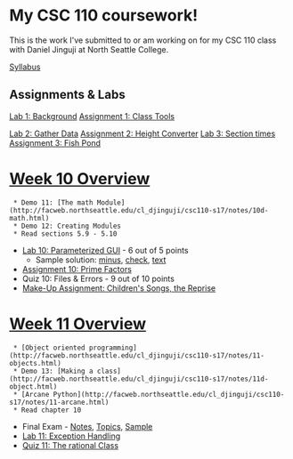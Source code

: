 # My CSC 110 coursework!

This is the work I've submitted to or am working on for my CSC 110 class with Daniel Jinguji at North Seattle College.

[Syllabus](https://facweb.northseattle.edu/cl_djinguji/csc110-s17/00-syllabus.html)

## Assignments & Labs
[Lab 1: Background](https://facweb.northseattle.edu/cl_djinguji/csc110-s17/l1-background.html)
[Assignment 1: Class Tools](https://facweb.northseattle.edu/cl_djinguji/csc110-s17/a1-tools.html)

[Lab 2: Gather Data](https://facweb.northseattle.edu/cl_djinguji/csc110-s17/l2-gathering.html)
[Assignment 2: Height Converter](https://facweb.northseattle.edu/cl_djinguji/csc110-s17/a2-height.html)
[Lab 3: Section times](https://facweb.northseattle.edu/cl_djinguji/csc110-s17/l3-sections.html)
[Assignment 3: Fish Pond](facweb.northseattle.edu/cl_djinguji/csc110-s17/a3-pond.html)


# [Week 10 Overview](http://facweb.northseattle.edu/cl_djinguji/csc110-s17/notes/10-overview.html)
     * Demo 11: [The math Module](http://facweb.northseattle.edu/cl_djinguji/csc110-s17/notes/10d-math.html)
     * Demo 12: Creating Modules
     * Read sections 5.9 - 5.10
* [Lab 10: Parameterized GUI](http://facweb.northseattle.edu/cl_djinguji/csc110-s17/l13-gui.html) - 6 out of 5 points
    *  Sample solution: [minus](http://facweb.northseattle.edu/cl_djinguji/csc110-s17/soln/gui_minus.py), [check](http://facweb.northseattle.edu/cl_djinguji/csc110-s17/soln/gui_check.py), [text](http://facweb.northseattle.edu/cl_djinguji/csc110-s17/soln/gui.txt)
* [Assignment 10: Prime Factors](http://facweb.northseattle.edu/cl_djinguji/csc110-s17/a10-factors.html)
* Quiz 10: Files & Errors - 9 out of 10 points
* [Make-Up Assignment: Children's Songs, the Reprise](http://facweb.northseattle.edu/cl_djinguji/csc110-s17/a11-song_2.html)

# [Week 11 Overview](http://facweb.northseattle.edu/cl_djinguji/csc110-s17/notes/11-overview.html)
     * [Object oriented programming](http://facweb.northseattle.edu/cl_djinguji/csc110-s17/notes/11-objects.html)
     * Demo 13: [Making a class](http://facweb.northseattle.edu/cl_djinguji/csc110-s17/notes/11d-object.html)
     * [Arcane Python](http://facweb.northseattle.edu/cl_djinguji/csc110-s17/notes/11-arcane.html)
     * Read chapter 10
* Final Exam - [Notes](http://facweb.northseattle.edu/cl_djinguji/csc110-s17/notes/10-final_notes.html), [Topics](http://facweb.northseattle.edu/cl_djinguji/csc110-s17/notes/10-final_topics.html), [Sample](http://facweb.northseattle.edu/cl_djinguji/csc110-s17/final.pdf)
* [Lab 11: Exception Handling](http://facweb.northseattle.edu/cl_djinguji/csc110-s17/l12-exceptions.html)
* [Quiz 11: The rational Class](http://facweb.northseattle.edu/cl_djinguji/csc110-s17/q11-fractions.html)
